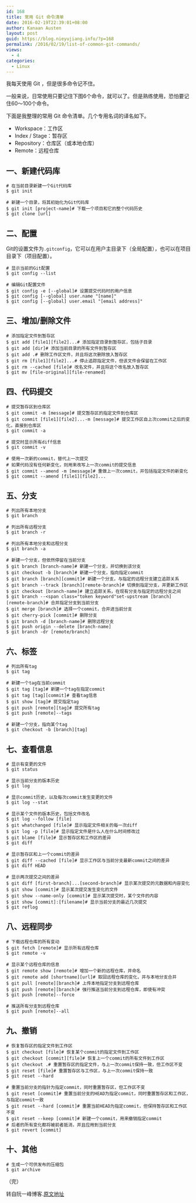 ```yaml
---
id: 168
title: 常用 Git 命令清单
date: 2016-02-19T22:39:01+08:00
author: Kanaan Austen
layout: post
guid: https://blog.nieyujiang.info/?p=168
permalink: /2016/02/19/list-of-common-git-commands/
views:
  - 4
categories:
  - Linux
---
```

<!--wp-compress-html-->

<!--wp-compress-html no compression-->

我每天使用 Git ，但是很多命令记不住。

一般来说，日常使用只要记住下图6个命令，就可以了。但是熟练使用，恐怕要记住60～100个命令。

下面是我整理的常用 Git 命令清单。几个专用名词的译名如下。

  * Workspace：工作区
  * Index / Stage：暂存区
  * Repository：仓库区（或本地仓库）
  * Remote：远程仓库

## 一、新建代码库

<pre class="prettyprint" ><code># 在当前目录新建一个Git代码库
$ git init

# 新建一个目录，将其初始化为Git代码库
$ git init [project-name]# 下载一个项目和它的整个代码历史
$ git clone [url]
</code></pre>

## 二、配置

Git的设置文件为`.gitconfig`，它可以在用户主目录下（全局配置），也可以在项目目录下（项目配置）。

<pre class="prettyprint" ><code># 显示当前的Git配置
$ git config --list

# 编辑Git配置文件
$ git config -e [--global]# 设置提交代码时的用户信息
$ git config [--global] user.name "[name]"
$ git config [--global] user.email "[email address]"
</code></pre>

## 三、增加/删除文件

<pre class="prettyprint" ><code># 添加指定文件到暂存区
$ git add [file1][file2]...# 添加指定目录到暂存区，包括子目录
$ git add [dir]# 添加当前目录的所有文件到暂存区
$ git add .# 删除工作区文件，并且将这次删除放入暂存区
$ git rm [file1][file2]...# 停止追踪指定文件，但该文件会保留在工作区
$ git rm --cached [file]# 改名文件，并且将这个改名放入暂存区
$ git mv [file-original][file-renamed]
</code></pre>

## 四、代码提交

<pre class="prettyprint" ><code># 提交暂存区到仓库区
$ git commit -m [message]# 提交暂存区的指定文件到仓库区
$ git commit [file1][file2]...-m [message]# 提交工作区自上次commit之后的变化，直接到仓库区
$ git commit -a

# 提交时显示所有diff信息
$ git commit -v

# 使用一次新的commit，替代上一次提交
# 如果代码没有任何新变化，则用来改写上一次commit的提交信息
$ git commit --amend -m [message]# 重做上一次commit，并包括指定文件的新变化
$ git commit --amend [file1][file2]...
</code></pre>

## 五、分支

<pre class="prettyprint" ><code># 列出所有本地分支
$ git branch

# 列出所有远程分支
$ git branch -r

# 列出所有本地分支和远程分支
$ git branch -a

# 新建一个分支，但依然停留在当前分支
$ git branch [branch-name]# 新建一个分支，并切换到该分支
$ git checkout -b [branch]# 新建一个分支，指向指定commit
$ git branch [branch][commit]# 新建一个分支，与指定的远程分支建立追踪关系
$ git branch --track [branch][remote-branch]# 切换到指定分支，并更新工作区
$ git checkout [branch-name]# 建立追踪关系，在现有分支与指定的远程分支之间
$ git branch --&lt;span class="token keyword"set-upstream [branch][remote-branch]# 合并指定分支到当前分支
$ git merge [branch]# 选择一个commit，合并进当前分支
$ git cherry-pick [commit]# 删除分支
$ git branch -d [branch-name]# 删除远程分支
$ git push origin --delete [branch-name]
$ git branch -dr [remote/branch]
</code></pre>

## 六、标签

<pre class="prettyprint" ><code># 列出所有tag
$ git tag

# 新建一个tag在当前commit
$ git tag [tag]# 新建一个tag在指定commit
$ git tag [tag][commit]# 查看tag信息
$ git show [tag]# 提交指定tag
$ git push [remote][tag]# 提交所有tag
$ git push [remote]--tags

# 新建一个分支，指向某个tag
$ git checkout -b [branch][tag]
</code></pre>

## 七、查看信息

<pre class="prettyprint" ><code># 显示有变更的文件
$ git status

# 显示当前分支的版本历史
$ git log

# 显示commit历史，以及每次commit发生变更的文件
$ git log --stat

# 显示某个文件的版本历史，包括文件改名
$ git log --follow [file]
$ git whatchanged [file]# 显示指定文件相关的每一次diff
$ git log -p [file]# 显示指定文件是什么人在什么时间修改过
$ git blame [file]# 显示暂存区和工作区的差异
$ git diff

# 显示暂存区和上一个commit的差异
$ git diff --cached [file]# 显示工作区与当前分支最新commit之间的差异
$ git diff HEAD

# 显示两次提交之间的差异
$ git diff [first-branch]...[second-branch]# 显示某次提交的元数据和内容变化
$ git show [commit]# 显示某次提交发生变化的文件
$ git show --name-only [commit]# 显示某次提交时，某个文件的内容
$ git show [commit]:[filename]# 显示当前分支的最近几次提交
$ git reflog
</code></pre>

## 八、远程同步

<pre class="prettyprint" ><code># 下载远程仓库的所有变动
$ git fetch [remote]# 显示所有远程仓库
$ git remote -v

# 显示某个远程仓库的信息
$ git remote show [remote]# 增加一个新的远程仓库，并命名
$ git remote add [shortname][url]# 取回远程仓库的变化，并与本地分支合并
$ git pull [remote][branch]# 上传本地指定分支到远程仓库
$ git push [remote][branch]# 强行推送当前分支到远程仓库，即使有冲突
$ git push [remote]--force

# 推送所有分支到远程仓库
$ git push [remote]--all
</code></pre>

## 九、撤销

<pre class="prettyprint" ><code># 恢复暂存区的指定文件到工作区
$ git checkout [file]# 恢复某个commit的指定文件到工作区
$ git checkout [commit][file]# 恢复上一个commit的所有文件到工作区
$ git checkout .# 重置暂存区的指定文件，与上一次commit保持一致，但工作区不变
$ git reset [file]# 重置暂存区与工作区，与上一次commit保持一致
$ git reset --hard

# 重置当前分支的指针为指定commit，同时重置暂存区，但工作区不变
$ git reset [commit]# 重置当前分支的HEAD为指定commit，同时重置暂存区和工作区，与指定commit一致
$ git reset --hard [commit]# 重置当前HEAD为指定commit，但保持暂存区和工作区不变
$ git reset --keep [commit]# 新建一个commit，用来撤销指定commit
# 后者的所有变化都将被前者抵消，并且应用到当前分支
$ git revert [commit]
</code></pre>

## 十、其他

<pre class="prettyprint" ><code># 生成一个可供发布的压缩包
$ git archive
</code></pre>

（完）

转自阮一峰博客.[原文地址](http://www.ruanyifeng.com/blog/2015/12/git-cheat-sheet.html)

<!--wp-compress-html no compression-->

<!--wp-compress-html-->